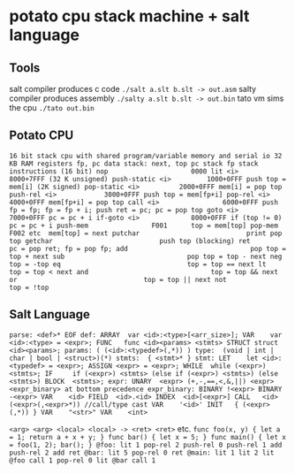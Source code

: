 potato cpu stack machine + salt language
========================================

Tools
-----

salt compiler produces c code       `./salt a.slt b.slt -> out.asm`
salty compiler produces assembly    `./salty a.slt b.slt -> out.bin`
tato vm sims the cpu                `./tato out.bin`

Potato CPU
----------

`16 bit stack cpu with shared program/variable memory and serial io
    32 KB RAM
registers
    fp, pc
    data stack: next, top
    pc stack
    fp stack
instructions (16 bit)
    nop                     0000
    lit <i>                 8000+7FFF (32 K unsigned)
    push-static <i>         1000+0FFF push top = mem[i] (2K signed)
    pop-static <i>          2000+0FFF mem[i] = pop top
    push-rel <i>            3000+0FFF push top = mem[fp+i]
    pop-rel <i>             4000+0FFF mem[fp+i] = pop top
    call <i>                6000+0FFF push fp = fp; fp = fp + i; push ret = pc; pc = pop top
    goto <i>                7000+0FFF pc = pc + i
    if-goto <i>             8000+0FFF if (top != 0) pc = pc + i
    push-mem                F001      top = mem[top]
    pop-mem                 F002 etc  mem[top] = next
    putchar                           print pop top
    getchar                           push top (blocking)
    ret                               pc = pop ret; fp = pop fp;
    add                               pop top = top + next
    sub                               pop top = top - next
    neg                               top = -top
    eq                                top = top == next
    lt                                top = top < next
    and                               top = top && next
    or                                top = top || next
    not                               top = !top`

Salt Language
-------------
`parse:
    <def>* EOF
def:
    ARRAY  var <id>:<type>[<arr_size>];
    VAR    var <id>:<type> = <expr>;
    FUNC   func <id><params> <stmts>
    STRUCT struct <id><params>;
params:
    ( (<id>:<typedef>(,*)) )
type: 
    (void | int | char | bool | <struct>)(*)
stmts: 
    { <stmt>* }
stmt:
    LET    let <id>:<typedef> = <expr>;
    ASSIGN <expr> = <expr>;
    WHILE  while (<expr>) <stmts>;
    IF     if (<expr>) <stmts> (else if (<expr>) <stmts>) (else <stmts>)
    BLOCK  <stmts>;
expr:
    UNARY  <expr> (+,-,==,<,&,||) <expr>
    <expr_binary> at bottom precedence
expr_binary:
    BINARY !<expr>
    BINARY -<expr>
    VAR    <id>
    FIELD  <id>.<id>
    INDEX  <id>[<expr>]
    CALL   <id>(<expr>(,<expr>*)) //call/type cast
    VAR    '<id>'
    INIT   { (<expr> (,*)) }
    VAR    "<str>"
    VAR    <int>`



`<arg> <arg> <local> <local> -> <ret> <ret>` etc.
`func foo(x, y) { let a = 1; return a + x + y; }
func bar() { let x = 5; }
func main() { let x = foo(1, 2); bar(); }
@foo:
    lit 1
    pop-rel 2
    push-rel 0
    push-rel 1
    add
    push-rel 2
    add
    ret
@bar:
    lit 5
    pop-rel 0
    ret
@main:
    lit 1
    lit 2
    lit @foo
    call 1
    pop-rel 0
    lit @bar
    call 1`

